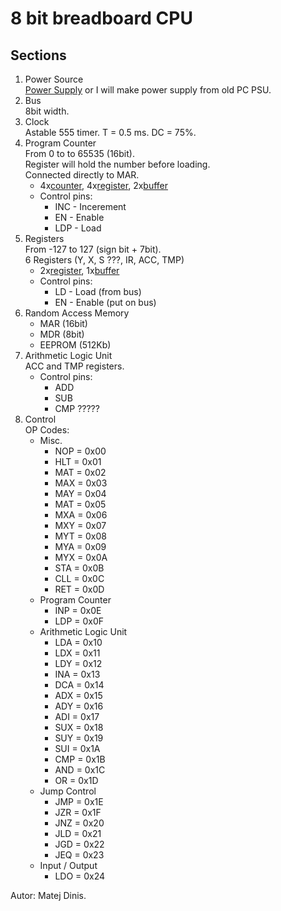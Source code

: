 # 8 bit breadboard CPU 

## Sections
1. Power Source  
[Power Supply] or I will make power supply from old PC PSU.
2. Bus  
8bit width.
3. Clock  
Astable 555 timer.
T = 0.5 ms. DC = 75%.
4. Program Counter  
From 0 to to 65535 (16bit).  
Register will hold the number before loading.  
Connected directly to MAR.  
	+ 4x[counter], 4x[register], 2x[buffer]
	+ Control pins:
  		* INC - Incerement 
  		* EN  - Enable 
  		* LDP - Load
5. Registers  
From -127 to 127 (sign bit + 7bit).  
6 Registers (Y, X, S ???, IR, ACC, TMP)  
	+ 2x[register], 1x[buffer]
	+ Control pins:
		* LD - Load (from bus)
		* EN - Enable (put on bus)
6. Random Access Memory  
	+ MAR (16bit)
	+ MDR (8bit)
    + EEPROM (512Kb)
7. Arithmetic Logic Unit  
ACC and TMP registers.  
	+ Control pins:
		* ADD
		* SUB
		* CMP ?????
8. Control  
OP Codes:
	* Misc.
		+ NOP = 0x00
		+ HLT = 0x01
		+ MAT = 0x02
		+ MAX = 0x03
		+ MAY = 0x04
		+ MAT = 0x05
		+ MXA = 0x06
		+ MXY = 0x07
		+ MYT = 0x08
		+ MYA = 0x09
		+ MYX = 0x0A
		+ STA = 0x0B
		+ CLL = 0x0C
		+ RET = 0x0D
	* Program Counter
		+ INP = 0x0E
		+ LDP = 0x0F
	* Arithmetic Logic Unit
		+ LDA = 0x10
		+ LDX = 0x11
		+ LDY = 0x12
		+ INA = 0x13
		+ DCA = 0x14
		+ ADX = 0x15
		+ ADY = 0x16
		+ ADI = 0x17
		+ SUX = 0x18
		+ SUY = 0x19
		+ SUI = 0x1A
		+ CMP = 0x1B
		+ AND = 0x1C
		+ OR  = 0x1D
	* Jump Control
		+ JMP = 0x1E
		+ JZR = 0x1F
		+ JNZ = 0x20
		+ JLD = 0x21
		+ JGD = 0x22
		+ JEQ = 0x23
	* Input / Output
		+ LDO = 0x24
	
Autor: Matej Dinis.

[counter]: https://www.tme.eu/en/details/74ls193/counters-dividers/texas-instruments/sn74ls193n/
[register]: https://www.tme.eu/en/details/sn74ls273n/flip-flops/texas-instruments/
[buffer]: https://www.tme.eu/en/details/sn74ls245n/buffers-transceivers-drivers/texas-instruments/
[Power Supply]: https://www.tme.eu/en/details/ama12er5-050200y/plug-in-power-supplies/aimtec/
[DIP switch]: https://www.tme.com/us/en-us/details/1825360-5/dip-switches/te-connectivity/